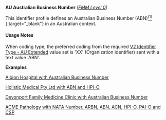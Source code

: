 **AU Australian Business Number**  *[[FMM Level 0](guidance.html)]*

This identifier profile defines an Australian Business Number (ABN)[<sup>[1]</sup>](https://www.abr.business.gov.au/HelpAbnFormat.aspx){:target="_blank"} in an Australian context.

#### Usage Notes
When coding type, the preferred coding from the required [V2 Identifier Type - AU Extended](ValueSet-au-hl7v2-0203.html) value set is 'XX' (Organization identifier) sent with a text value 'ABN'.

**Examples**

[Albion Hospital with Australian Business Number](Organization-example1.html)

[Holistic Medical Pty Ltd with ABN and HPI-O](Organization-example2.html)

[Devonport Family Medicine Clinic with Australian Business Number](Organization-example3.html)

[ACME Pathology with NATA Number, ARBN, ABN, ACN, HPI-O, PAI-O and CSP](Organization-f799e349-0385-4fbc-a2aa-b5b50af957ea.html)